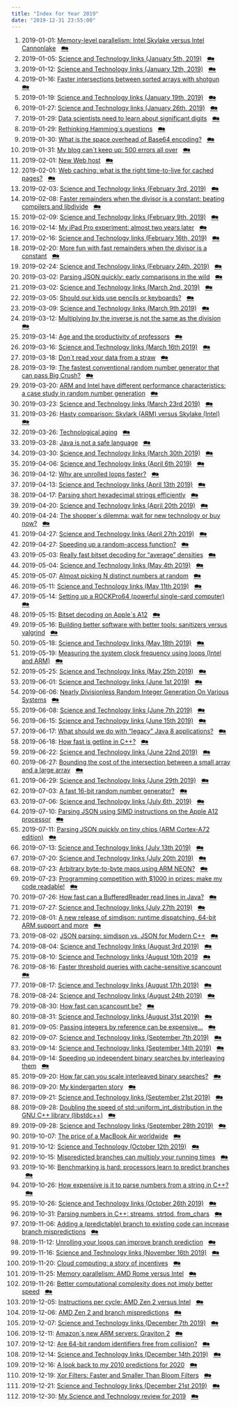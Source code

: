 ```yaml
---
title: "Index for Year 2019"
date: "2019-12-31 23:55:00"
---
```


1. 2019-01-01: [Memory-level parallelism: Intel Skylake versus Intel Cannonlake](/lemire/blog/2019/01-01-memory-level-parallelism-intel-skylake-versus-intel-cannonlake) &nbsp; [&#x1F5EA;](/lemire/blog/2019/01-01-comment-memory-level-parallelism-intel-skylake-versus-intel-cannonlake)
2. 2019-01-05: [Science and Technology links (January 5th, 2019)](/lemire/blog/2019/01-05-science-and-technology-links-january-5th-2019) &nbsp; [&#x1F5EA;](/lemire/blog/2019/01-05-comment-science-and-technology-links-january-5th-2019)
3. 2019-01-12: [Science and Technology links (January 12th, 2019)](/lemire/blog/2019/01-12-science-and-technology-links-january-12th-2019) &nbsp; [&#x1F5EA;](/lemire/blog/2019/01-12-comment-science-and-technology-links-january-12th-2019)
4. 2019-01-16: [Faster intersections between sorted arrays with shotgun](/lemire/blog/2019/01-16-faster-intersections-between-sorted-arrays-with-shotgun) &nbsp; [&#x1F5EA;](/lemire/blog/2019/01-16-comment-faster-intersections-between-sorted-arrays-with-shotgun)
5. 2019-01-19: [Science and Technology links (January 19th, 2019)](/lemire/blog/2019/01-19-science-and-technology-links-january-19th-2019) &nbsp; [&#x1F5EA;](/lemire/blog/2019/01-19-comment-science-and-technology-links-january-19th-2019)
6. 2019-01-27: [Science and Technology links (January 26th, 2019)](/lemire/blog/2019/01-27-science-and-technology-links-january-26th-2019) &nbsp; [&#x1F5EA;](/lemire/blog/2019/01-27-comment-science-and-technology-links-january-26th-2019)
7. 2019-01-29: [Data scientists need to learn about significant digits](/lemire/blog/2019/01-29-data-scientists-need-to-learn-about-significant-digits) &nbsp; [&#x1F5EA;](/lemire/blog/2019/01-29-comment-data-scientists-need-to-learn-about-significant-digits)
8. 2019-01-29: [Rethinking Hamming´s questions](/lemire/blog/2019/01-29-rethinking-hammings-questions) &nbsp; [&#x1F5EA;](/lemire/blog/2019/01-29-comment-rethinking-hammings-questions)
9. 2019-01-30: [What is the space overhead of Base64 encoding?](/lemire/blog/2019/01-30-what-is-the-space-overhead-of-base64-encoding) &nbsp; [&#x1F5EA;](/lemire/blog/2019/01-30-comment-what-is-the-space-overhead-of-base64-encoding)
10. 2019-01-31: [My blog can´t keep up: 500 errors all over](/lemire/blog/2019/01-31-my-blog-cant-keep-up-500-errors-all-over) &nbsp; [&#x1F5EA;](/lemire/blog/2019/01-31-comment-my-blog-cant-keep-up-500-errors-all-over)
11. 2019-02-01: [New Web host](/lemire/blog/2019/02-01-new-web-host) &nbsp; [&#x1F5EA;](/lemire/blog/2019/02-01-comment-new-web-host)
12. 2019-02-01: [Web caching: what is the right time-to-live for cached pages?](/lemire/blog/2019/02-01-web-caching-what-is-the-right-time-to-live-for-cached-pages) &nbsp; [&#x1F5EA;](/lemire/blog/2019/02-01-comment-web-caching-what-is-the-right-time-to-live-for-cached-pages)
13. 2019-02-03: [Science and Technology links (February 3rd, 2019)](/lemire/blog/2019/02-03-science-and-technology-links-february-3rd-2019) &nbsp; [&#x1F5EA;](/lemire/blog/2019/02-03-comment-science-and-technology-links-february-3rd-2019)
14. 2019-02-08: [Faster remainders when the divisor is a constant: beating compilers and libdivide](/lemire/blog/2019/02-08-faster-remainders-when-the-divisor-is-a-constant-beating-compilers-and-libdivide) &nbsp; [&#x1F5EA;](/lemire/blog/2019/02-08-comment-faster-remainders-when-the-divisor-is-a-constant-beating-compilers-and-libdivide)
15. 2019-02-09: [Science and Technology links (February 9th, 2019)](/lemire/blog/2019/02-09-science-and-technology-links-february-9th-2019) &nbsp; [&#x1F5EA;](/lemire/blog/2019/02-09-comment-science-and-technology-links-february-9th-2019)
16. 2019-02-14: [My iPad Pro experiment: almost two years later](/lemire/blog/2019/02-14-my-ipad-pro-experiment-almost-two-years-later) &nbsp; [&#x1F5EA;](/lemire/blog/2019/02-14-comment-my-ipad-pro-experiment-almost-two-years-later)
17. 2019-02-16: [Science and Technology links (February 16th, 2019)](/lemire/blog/2019/02-16-science-and-technology-links-february-16th-2019) &nbsp; [&#x1F5EA;](/lemire/blog/2019/02-16-comment-science-and-technology-links-february-16th-2019)
18. 2019-02-20: [More fun with fast remainders when the divisor is a constant](/lemire/blog/2019/02-20-more-fun-with-fast-remainders-when-the-divisor-is-a-constant) &nbsp; [&#x1F5EA;](/lemire/blog/2019/02-20-comment-more-fun-with-fast-remainders-when-the-divisor-is-a-constant)
19. 2019-02-24: [Science and Technology links (February 24th, 2019)](/lemire/blog/2019/02-24-science-and-technology-links-february-24th-2019) &nbsp; [&#x1F5EA;](/lemire/blog/2019/02-24-comment-science-and-technology-links-february-24th-2019)
20. 2019-03-02: [Parsing JSON quickly: early comparisons in the wild](/lemire/blog/2019/03-02-parsing-json-quickly-early-comparisons-in-the-wild) &nbsp; [&#x1F5EA;](/lemire/blog/2019/03-02-comment-parsing-json-quickly-early-comparisons-in-the-wild)
21. 2019-03-02: [Science and Technology links (March 2nd, 2019)](/lemire/blog/2019/03-02-science-and-technology-links-march-2nd-2019) &nbsp; [&#x1F5EA;](/lemire/blog/2019/03-02-comment-science-and-technology-links-march-2nd-2019)
22. 2019-03-05: [Should our kids use pencils or keyboards?](/lemire/blog/2019/03-05-should-our-kids-use-pencils-or-keyboards) &nbsp; [&#x1F5EA;](/lemire/blog/2019/03-05-comment-should-our-kids-use-pencils-or-keyboards)
23. 2019-03-09: [Science and Technology links (March 9th 2019)](/lemire/blog/2019/03-09-science-and-technology-links-march-9th-2019) &nbsp; [&#x1F5EA;](/lemire/blog/2019/03-09-comment-science-and-technology-links-march-9th-2019)
24. 2019-03-12: [Multiplying by the inverse is not the same as the division](/lemire/blog/2019/03-12-multiplying-by-the-inverse-is-not-the-same-as-the-division) &nbsp; [&#x1F5EA;](/lemire/blog/2019/03-12-comment-multiplying-by-the-inverse-is-not-the-same-as-the-division)
25. 2019-03-14: [Age and the productivity of professors](/lemire/blog/2019/03-14-age-and-the-productivity-of-professors) &nbsp; [&#x1F5EA;](/lemire/blog/2019/03-14-comment-age-and-the-productivity-of-professors)
26. 2019-03-16: [Science and Technology links (March 16th 2019)](/lemire/blog/2019/03-16-science-and-technology-links-march-16th-2019) &nbsp; [&#x1F5EA;](/lemire/blog/2019/03-16-comment-science-and-technology-links-march-16th-2019)
27. 2019-03-18: [Don´t read your data from a straw](/lemire/blog/2019/03-18-dont-read-your-data-from-a-straw) &nbsp; [&#x1F5EA;](/lemire/blog/2019/03-18-comment-dont-read-your-data-from-a-straw)
28. 2019-03-19: [The fastest conventional random number generator that can pass Big Crush?](/lemire/blog/2019/03-19-the-fastest-conventional-random-number-generator-that-can-pass-big-crush) &nbsp; [&#x1F5EA;](/lemire/blog/2019/03-19-comment-the-fastest-conventional-random-number-generator-that-can-pass-big-crush)
29. 2019-03-20: [ARM and Intel have different performance characteristics: a case study in random number generation](/lemire/blog/2019/03-20-arm-and-intel-have-different-performance-characteristics-a-case-study-in-random-number-generation) &nbsp; [&#x1F5EA;](/lemire/blog/2019/03-20-comment-arm-and-intel-have-different-performance-characteristics-a-case-study-in-random-number-generation)
30. 2019-03-23: [Science and Technology links (March 23rd 2019)](/lemire/blog/2019/03-23-science-and-technology-links-march-23rd-2019) &nbsp; [&#x1F5EA;](/lemire/blog/2019/03-23-comment-science-and-technology-links-march-23rd-2019)
31. 2019-03-26: [Hasty comparison: Skylark (ARM) versus Skylake (Intel)](/lemire/blog/2019/03-26-hasty-comparison-skylark-arm-versus-skylake-intel) &nbsp; [&#x1F5EA;](/lemire/blog/2019/03-26-comment-hasty-comparison-skylark-arm-versus-skylake-intel)
32. 2019-03-26: [Technological aging](/lemire/blog/2019/03-26-technological-aging) &nbsp; [&#x1F5EA;](/lemire/blog/2019/03-26-comment-technological-aging)
33. 2019-03-28: [Java is not a safe language](/lemire/blog/2019/03-28-java-is-not-a-safe-language) &nbsp; [&#x1F5EA;](/lemire/blog/2019/03-28-comment-java-is-not-a-safe-language)
34. 2019-03-30: [Science and Technology links (March 30th 2019)](/lemire/blog/2019/03-30-science-and-technology-links-march-30th-2019) &nbsp; [&#x1F5EA;](/lemire/blog/2019/03-30-comment-science-and-technology-links-march-30th-2019)
35. 2019-04-06: [Science and Technology links (April 6th 2019)](/lemire/blog/2019/04-06-science-and-technology-links-april-6th-2019) &nbsp; [&#x1F5EA;](/lemire/blog/2019/04-06-comment-science-and-technology-links-april-6th-2019)
36. 2019-04-12: [Why are unrolled loops faster?](/lemire/blog/2019/04-12-why-are-unrolled-loops-faster) &nbsp; [&#x1F5EA;](/lemire/blog/2019/04-12-comment-why-are-unrolled-loops-faster)
37. 2019-04-13: [Science and Technology links (April 13th 2019)](/lemire/blog/2019/04-13-science-and-technology-links-april-13th-2019) &nbsp; [&#x1F5EA;](/lemire/blog/2019/04-13-comment-science-and-technology-links-april-13th-2019)
38. 2019-04-17: [Parsing short hexadecimal strings efficiently](/lemire/blog/2019/04-17-parsing-short-hexadecimal-strings-efficiently) &nbsp; [&#x1F5EA;](/lemire/blog/2019/04-17-comment-parsing-short-hexadecimal-strings-efficiently)
39. 2019-04-20: [Science and Technology links (April 20th 2019)](/lemire/blog/2019/04-20-science-and-technology-links-april-20th-2019) &nbsp; [&#x1F5EA;](/lemire/blog/2019/04-20-comment-science-and-technology-links-april-20th-2019)
40. 2019-04-24: [The shopper´s dilemma: wait for new technology or buy now?](/lemire/blog/2019/04-24-the-shoppers-dilemma-wait-for-new-technology-or-buy-now) &nbsp; [&#x1F5EA;](/lemire/blog/2019/04-24-comment-the-shoppers-dilemma-wait-for-new-technology-or-buy-now)
41. 2019-04-27: [Science and Technology links (April 27th 2019)](/lemire/blog/2019/04-27-science-and-technology-links-april-27th-2019) &nbsp; [&#x1F5EA;](/lemire/blog/2019/04-27-comment-science-and-technology-links-april-27th-2019)
42. 2019-04-27: [Speeding up a random-access function?](/lemire/blog/2019/04-27-speeding-up-a-random-access-function) &nbsp; [&#x1F5EA;](/lemire/blog/2019/04-27-comment-speeding-up-a-random-access-function)
43. 2019-05-03: [Really fast bitset decoding for &#8220;average&#8221; densities](/lemire/blog/2019/05-03-really-fast-bitset-decoding-for-average-densities) &nbsp; [&#x1F5EA;](/lemire/blog/2019/05-03-comment-really-fast-bitset-decoding-for-average-densities)
44. 2019-05-04: [Science and Technology links (May 4th 2019)](/lemire/blog/2019/05-04-science-and-technology-links-may-4th-2019) &nbsp; [&#x1F5EA;](/lemire/blog/2019/05-04-comment-science-and-technology-links-may-4th-2019)
45. 2019-05-07: [Almost picking N distinct numbers at random](/lemire/blog/2019/05-07-almost-picking-n-distinct-numbers-at-random) &nbsp; [&#x1F5EA;](/lemire/blog/2019/05-07-comment-almost-picking-n-distinct-numbers-at-random)
46. 2019-05-11: [Science and Technology links (May 11th 2019)](/lemire/blog/2019/05-11-science-and-technology-links-may-11th-2019) &nbsp; [&#x1F5EA;](/lemire/blog/2019/05-11-comment-science-and-technology-links-may-11th-2019)
47. 2019-05-14: [Setting up a ROCKPro64 (powerful single-card computer)](/lemire/blog/2019/05-14-setting-up-a-rockpro64-powerful-single-card-computer) &nbsp; [&#x1F5EA;](/lemire/blog/2019/05-14-comment-setting-up-a-rockpro64-powerful-single-card-computer)
48. 2019-05-15: [Bitset decoding on Apple´s A12](/lemire/blog/2019/05-15-bitset-decoding-on-apples-a12) &nbsp; [&#x1F5EA;](/lemire/blog/2019/05-15-comment-bitset-decoding-on-apples-a12)
49. 2019-05-16: [Building better software with better tools: sanitizers versus valgrind](/lemire/blog/2019/05-16-building-better-software-with-better-tools-sanitizers-versus-valgrind) &nbsp; [&#x1F5EA;](/lemire/blog/2019/05-16-comment-building-better-software-with-better-tools-sanitizers-versus-valgrind)
50. 2019-05-18: [Science and Technology links (May 18th 2019)](/lemire/blog/2019/05-18-science-and-technology-links-may-18th-2019) &nbsp; [&#x1F5EA;](/lemire/blog/2019/05-18-comment-science-and-technology-links-may-18th-2019)
51. 2019-05-19: [Measuring the system clock frequency using loops (Intel and ARM)](/lemire/blog/2019/05-19-measuring-the-system-clock-frequency-using-loops-intel-and-arm) &nbsp; [&#x1F5EA;](/lemire/blog/2019/05-19-comment-measuring-the-system-clock-frequency-using-loops-intel-and-arm)
52. 2019-05-25: [Science and Technology links (May 25th 2019)](/lemire/blog/2019/05-25-science-and-technology-links-may-25th-2019) &nbsp; [&#x1F5EA;](/lemire/blog/2019/05-25-comment-science-and-technology-links-may-25th-2019)
53. 2019-06-01: [Science and Technology links (June 1st 2019)](/lemire/blog/2019/06-01-science-and-technology-links-june-1st-2019) &nbsp; [&#x1F5EA;](/lemire/blog/2019/06-01-comment-science-and-technology-links-june-1st-2019)
54. 2019-06-06: [Nearly Divisionless Random Integer Generation On Various Systems](/lemire/blog/2019/06-06-nearly-divisionless-random-integer-generation-on-various-systems) &nbsp; [&#x1F5EA;](/lemire/blog/2019/06-06-comment-nearly-divisionless-random-integer-generation-on-various-systems)
55. 2019-06-08: [Science and Technology links (June 7th 2019)](/lemire/blog/2019/06-08-science-and-technology-links-june-7th-2019) &nbsp; [&#x1F5EA;](/lemire/blog/2019/06-08-comment-science-and-technology-links-june-7th-2019)
56. 2019-06-15: [Science and Technology links (June 15th 2019)](/lemire/blog/2019/06-15-science-and-technology-links-june-15th-2019) &nbsp; [&#x1F5EA;](/lemire/blog/2019/06-15-comment-science-and-technology-links-june-15th-2019)
57. 2019-06-17: [What should we do with &#8220;legacy&#8221; Java 8 applications?](/lemire/blog/2019/06-17-what-should-we-do-with-legacy-java-8-applications) &nbsp; [&#x1F5EA;](/lemire/blog/2019/06-17-comment-what-should-we-do-with-legacy-java-8-applications)
58. 2019-06-18: [How fast is getline in C++?](/lemire/blog/2019/06-18-how-fast-is-getline-in-c) &nbsp; [&#x1F5EA;](/lemire/blog/2019/06-18-comment-how-fast-is-getline-in-c)
59. 2019-06-22: [Science and Technology links (June 22nd 2019)](/lemire/blog/2019/06-22-science-and-technology-links-june-22nd-2019) &nbsp; [&#x1F5EA;](/lemire/blog/2019/06-22-comment-science-and-technology-links-june-22nd-2019)
60. 2019-06-27: [Bounding the cost of the intersection between a small array and a large array](/lemire/blog/2019/06-27-bounding-the-cost-of-the-intersection-between-a-small-array-and-a-large-array) &nbsp; [&#x1F5EA;](/lemire/blog/2019/06-27-comment-bounding-the-cost-of-the-intersection-between-a-small-array-and-a-large-array)
61. 2019-06-29: [Science and Technology links (June 29th 2019)](/lemire/blog/2019/06-29-science-and-technology-links-june-29th-2019) &nbsp; [&#x1F5EA;](/lemire/blog/2019/06-29-comment-science-and-technology-links-june-29th-2019)
62. 2019-07-03: [A fast 16-bit random number generator?](/lemire/blog/2019/07-03-a-fast-16-bit-random-number-generator) &nbsp; [&#x1F5EA;](/lemire/blog/2019/07-03-comment-a-fast-16-bit-random-number-generator)
63. 2019-07-06: [Science and Technology links (July 6th, 2019)](/lemire/blog/2019/07-06-science-and-technology-links-july-6th-2019) &nbsp; [&#x1F5EA;](/lemire/blog/2019/07-06-comment-science-and-technology-links-july-6th-2019)
64. 2019-07-10: [Parsing JSON using SIMD instructions on the Apple A12 processor](/lemire/blog/2019/07-10-parsing-json-using-simd-instructions-on-the-apple-a12-processor) &nbsp; [&#x1F5EA;](/lemire/blog/2019/07-10-comment-parsing-json-using-simd-instructions-on-the-apple-a12-processor)
65. 2019-07-11: [Parsing JSON quickly on tiny chips (ARM Cortex-A72 edition)](/lemire/blog/2019/07-11-parsing-json-quickly-on-tiny-chips-arm-cortex-a72-edition) &nbsp; [&#x1F5EA;](/lemire/blog/2019/07-11-comment-parsing-json-quickly-on-tiny-chips-arm-cortex-a72-edition)
66. 2019-07-13: [Science and Technology links (July 13th 2019)](/lemire/blog/2019/07-13-science-and-technology-links-july-13th-2019) &nbsp; [&#x1F5EA;](/lemire/blog/2019/07-13-comment-science-and-technology-links-july-13th-2019)
67. 2019-07-20: [Science and Technology links (July 20th 2019)](/lemire/blog/2019/07-20-science-and-technology-links-july-20th-2019) &nbsp; [&#x1F5EA;](/lemire/blog/2019/07-20-comment-science-and-technology-links-july-20th-2019)
68. 2019-07-23: [Arbitrary byte-to-byte maps using ARM NEON?](/lemire/blog/2019/07-23-arbitrary-byte-to-byte-maps-using-arm-neon) &nbsp; [&#x1F5EA;](/lemire/blog/2019/07-23-comment-arbitrary-byte-to-byte-maps-using-arm-neon)
69. 2019-07-23: [Programming competition with $1000 in prizes: make my code readable!](/lemire/blog/2019/07-23-programming-competition-with-1000-in-prizes-make-my-code-readable) &nbsp; [&#x1F5EA;](/lemire/blog/2019/07-23-comment-programming-competition-with-1000-in-prizes-make-my-code-readable)
70. 2019-07-26: [How fast can a BufferedReader read lines in Java?](/lemire/blog/2019/07-26-how-fast-can-a-bufferedreader-read-lines-in-java) &nbsp; [&#x1F5EA;](/lemire/blog/2019/07-26-comment-how-fast-can-a-bufferedreader-read-lines-in-java)
71. 2019-07-27: [Science and Technology links (July 27th 2019)](/lemire/blog/2019/07-27-science-and-technology-links-july-27th-2019) &nbsp; [&#x1F5EA;](/lemire/blog/2019/07-27-comment-science-and-technology-links-july-27th-2019)
72. 2019-08-01: [A new release of simdjson: runtime dispatching, 64-bit ARM support and more](/lemire/blog/2019/08-01-a-new-release-of-simdjson-runtime-dispatching-64-bit-arm-support-and-more) &nbsp; [&#x1F5EA;](/lemire/blog/2019/08-01-comment-a-new-release-of-simdjson-runtime-dispatching-64-bit-arm-support-and-more)
73. 2019-08-02: [JSON parsing: simdjson vs. JSON for Modern C++](/lemire/blog/2019/08-02-json-parsing-simdjson-vs-json-for-modern-c) &nbsp; [&#x1F5EA;](/lemire/blog/2019/08-02-comment-json-parsing-simdjson-vs-json-for-modern-c)
74. 2019-08-04: [Science and Technology links (August 3rd 2019)](/lemire/blog/2019/08-04-science-and-technology-links-august-3rd-2019) &nbsp; [&#x1F5EA;](/lemire/blog/2019/08-04-comment-science-and-technology-links-august-3rd-2019)
75. 2019-08-10: [Science and Technology links (August 10th 2019](/lemire/blog/2019/08-10-science-and-technology-links-august-10th-2019) &nbsp; [&#x1F5EA;](/lemire/blog/2019/08-10-comment-science-and-technology-links-august-10th-2019)
76. 2019-08-16: [Faster threshold queries with cache-sensitive scancount](/lemire/blog/2019/08-16-faster-threshold-queries-with-cache-sensitive-scancount) &nbsp; [&#x1F5EA;](/lemire/blog/2019/08-16-comment-faster-threshold-queries-with-cache-sensitive-scancount)
77. 2019-08-17: [Science and Technology links (August 17th 2019)](/lemire/blog/2019/08-17-science-and-technology-links-august-17th-2019) &nbsp; [&#x1F5EA;](/lemire/blog/2019/08-17-comment-science-and-technology-links-august-17th-2019)
78. 2019-08-24: [Science and Technology links (August 24th 2019)](/lemire/blog/2019/08-24-science-and-technology-links-august-24th-2019) &nbsp; [&#x1F5EA;](/lemire/blog/2019/08-24-comment-science-and-technology-links-august-24th-2019)
79. 2019-08-30: [How fast can scancount be?](/lemire/blog/2019/08-30-how-fast-can-scancount-be) &nbsp; [&#x1F5EA;](/lemire/blog/2019/08-30-comment-how-fast-can-scancount-be)
80. 2019-08-31: [Science and Technology links (August 31st 2019)](/lemire/blog/2019/08-31-science-and-technology-links-august-31st-2019) &nbsp; [&#x1F5EA;](/lemire/blog/2019/08-31-comment-science-and-technology-links-august-31st-2019)
81. 2019-09-05: [Passing integers by reference can be expensive&#8230;](/lemire/blog/2019/09-05-passing-integers-by-reference-can-be-expensive) &nbsp; [&#x1F5EA;](/lemire/blog/2019/09-05-comment-passing-integers-by-reference-can-be-expensive)
82. 2019-09-07: [Science and Technology links (September 7th 2019)](/lemire/blog/2019/09-07-science-and-technology-links-september-7th-2019) &nbsp; [&#x1F5EA;](/lemire/blog/2019/09-07-comment-science-and-technology-links-september-7th-2019)
83. 2019-09-14: [Science and Technology links (September 14th 2019)](/lemire/blog/2019/09-14-science-and-technology-links-september-14th-2019) &nbsp; [&#x1F5EA;](/lemire/blog/2019/09-14-comment-science-and-technology-links-september-14th-2019)
84. 2019-09-14: [Speeding up independent binary searches by interleaving them](/lemire/blog/2019/09-14-speeding-up-independent-binary-searches-by-interleaving-them) &nbsp; [&#x1F5EA;](/lemire/blog/2019/09-14-comment-speeding-up-independent-binary-searches-by-interleaving-them)
85. 2019-09-20: [How far can you scale interleaved binary searches?](/lemire/blog/2019/09-20-how-far-can-you-scale-interleaved-binary-searches) &nbsp; [&#x1F5EA;](/lemire/blog/2019/09-20-comment-how-far-can-you-scale-interleaved-binary-searches)
86. 2019-09-20: [My kindergarten story](/lemire/blog/2019/09-20-my-kindergarten-story) &nbsp; [&#x1F5EA;](/lemire/blog/2019/09-20-comment-my-kindergarten-story)
87. 2019-09-21: [Science and Technology links (September 21st 2019)](/lemire/blog/2019/09-21-science-and-technology-links-september-21st-2019) &nbsp; [&#x1F5EA;](/lemire/blog/2019/09-21-comment-science-and-technology-links-september-21st-2019)
88. 2019-09-28: [Doubling the speed of std::uniform_int_distribution in the GNU C++ library (libstdc++)](/lemire/blog/2019/09-28-doubling-the-speed-of-stduniform_int_distribution-in-the-gnu-c-library) &nbsp; [&#x1F5EA;](/lemire/blog/2019/09-28-comment-doubling-the-speed-of-stduniform_int_distribution-in-the-gnu-c-library)
89. 2019-09-28: [Science and Technology links (September 28th 2019)](/lemire/blog/2019/09-28-science-and-technology-links-september-28th-2019) &nbsp; [&#x1F5EA;](/lemire/blog/2019/09-28-comment-science-and-technology-links-september-28th-2019)
90. 2019-10-07: [The price of a MacBook Air worldwide](/lemire/blog/2019/10-07-the-price-of-a-macbook-air-worldwide) &nbsp; [&#x1F5EA;](/lemire/blog/2019/10-07-comment-the-price-of-a-macbook-air-worldwide)
91. 2019-10-12: [Science and Technology (October 12th 2019)](/lemire/blog/2019/10-12-science-and-technology-october-12th-2019) &nbsp; [&#x1F5EA;](/lemire/blog/2019/10-12-comment-science-and-technology-october-12th-2019)
92. 2019-10-15: [Mispredicted branches can multiply your running times](/lemire/blog/2019/10-15-mispredicted-branches-can-multiply-your-running-times) &nbsp; [&#x1F5EA;](/lemire/blog/2019/10-15-comment-mispredicted-branches-can-multiply-your-running-times)
93. 2019-10-16: [Benchmarking is hard: processors learn to predict branches](/lemire/blog/2019/10-16-benchmarking-is-hard-processors-learn-to-predict-branches) &nbsp; [&#x1F5EA;](/lemire/blog/2019/10-16-comment-benchmarking-is-hard-processors-learn-to-predict-branches)
94. 2019-10-26: [How expensive is it to parse numbers from a string in C++?](/lemire/blog/2019/10-26-how-expensive-is-it-to-parse-numbers-from-a-string-in-c) &nbsp; [&#x1F5EA;](/lemire/blog/2019/10-26-comment-how-expensive-is-it-to-parse-numbers-from-a-string-in-c)
95. 2019-10-26: [Science and Technology links (October 26th 2019)](/lemire/blog/2019/10-26-science-and-technology-links-october-26th-2019) &nbsp; [&#x1F5EA;](/lemire/blog/2019/10-26-comment-science-and-technology-links-october-26th-2019)
96. 2019-10-31: [Parsing numbers in C++: streams, strtod, from_chars](/lemire/blog/2019/10-31-parsing-numbers-in-c-streams-strtod-from_chars) &nbsp; [&#x1F5EA;](/lemire/blog/2019/10-31-comment-parsing-numbers-in-c-streams-strtod-from_chars)
97. 2019-11-06: [Adding a (predictable) branch to existing code can increase branch mispredictions](/lemire/blog/2019/11-06-adding-a-predictable-branch-to-existing-code-can-increase-branch-mispredictions) &nbsp; [&#x1F5EA;](/lemire/blog/2019/11-06-comment-adding-a-predictable-branch-to-existing-code-can-increase-branch-mispredictions)
98. 2019-11-12: [Unrolling your loops can improve branch prediction](/lemire/blog/2019/11-12-unrolling-your-loops-can-improve-branch-prediction) &nbsp; [&#x1F5EA;](/lemire/blog/2019/11-12-comment-unrolling-your-loops-can-improve-branch-prediction)
99. 2019-11-16: [Science and Technology links (November 16th 2019)](/lemire/blog/2019/11-16-science-and-technology-links-november-16th-2019) &nbsp; [&#x1F5EA;](/lemire/blog/2019/11-16-comment-science-and-technology-links-november-16th-2019)
100. 2019-11-20: [Cloud computing: a story of incentives](/lemire/blog/2019/11-20-cloud-computing-a-story-of-incentives) &nbsp; [&#x1F5EA;](/lemire/blog/2019/11-20-comment-cloud-computing-a-story-of-incentives)
101. 2019-11-25: [Memory parallelism: AMD Rome versus Intel](/lemire/blog/2019/11-25-memory-parallelism-amd-rome-versus-intel) &nbsp; [&#x1F5EA;](/lemire/blog/2019/11-25-comment-memory-parallelism-amd-rome-versus-intel)
102. 2019-11-26: [Better computational complexity does not imply better speed](/lemire/blog/2019/11-26-better-computational-complexity-does-not-imply-better-speed) &nbsp; [&#x1F5EA;](/lemire/blog/2019/11-26-comment-better-computational-complexity-does-not-imply-better-speed)
103. 2019-12-05: [Instructions per cycle: AMD Zen 2 versus Intel](/lemire/blog/2019/12-05-instructions-per-cycle-amd-versus-intel) &nbsp; [&#x1F5EA;](/lemire/blog/2019/12-05-comment-instructions-per-cycle-amd-versus-intel)
104. 2019-12-06: [AMD Zen 2 and branch mispredictions](/lemire/blog/2019/12-06-amd-zen-2-and-branch-mispredictions) &nbsp; [&#x1F5EA;](/lemire/blog/2019/12-06-comment-amd-zen-2-and-branch-mispredictions)
105. 2019-12-07: [Science and Technology links (December 7th 2019)](/lemire/blog/2019/12-07-science-and-technology-links-december-7th-2019) &nbsp; [&#x1F5EA;](/lemire/blog/2019/12-07-comment-science-and-technology-links-december-7th-2019)
106. 2019-12-11: [Amazon´s new ARM servers: Graviton 2](/lemire/blog/2019/12-11-amazons-new-arm-servers-graviton-2) &nbsp; [&#x1F5EA;](/lemire/blog/2019/12-11-comment-amazons-new-arm-servers-graviton-2)
107. 2019-12-12: [Are 64-bit random identifiers free from collision?](/lemire/blog/2019/12-12-are-64-bit-random-identifiers-free-from-collision) &nbsp; [&#x1F5EA;](/lemire/blog/2019/12-12-comment-are-64-bit-random-identifiers-free-from-collision)
108. 2019-12-14: [Science and Technology links (December 14th 2019)](/lemire/blog/2019/12-14-science-and-technology-links-december-14th-2019) &nbsp; [&#x1F5EA;](/lemire/blog/2019/12-14-comment-science-and-technology-links-december-14th-2019)
109. 2019-12-16: [A look back to my 2010 predictions for 2020](/lemire/blog/2019/12-16-a-look-back-to-my-2010-predictions-for-2020) &nbsp; [&#x1F5EA;](/lemire/blog/2019/12-16-comment-a-look-back-to-my-2010-predictions-for-2020)
110. 2019-12-19: [Xor Filters: Faster and Smaller Than Bloom Filters](/lemire/blog/2019/12-19-xor-filters-faster-and-smaller-than-bloom-filters) &nbsp; [&#x1F5EA;](/lemire/blog/2019/12-19-comment-xor-filters-faster-and-smaller-than-bloom-filters)
111. 2019-12-21: [Science and Technology links (December 21st 2019)](/lemire/blog/2019/12-21-science-and-technology-links-december-21st-2019) &nbsp; [&#x1F5EA;](/lemire/blog/2019/12-21-comment-science-and-technology-links-december-21st-2019)
112. 2019-12-30: [My Science and Technology review for 2019](/lemire/blog/2019/12-30-my-science-and-technology-review-for-2019) &nbsp; [&#x1F5EA;](/lemire/blog/2019/12-30-comment-my-science-and-technology-review-for-2019)



